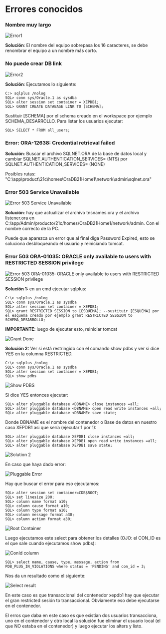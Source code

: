 # Errores conocidos

### Nombre muy largo

![Error1](./images/error_1.png)

**Solución**: El nombre del equipo sobrepasa los 16 caracteres, se debe renombrar el equipo a un nombre más corto.

### No puede crear DB link

![Error2](./images/error_2.png)

**Solución**: Ejecutamos lo siguiente:

```
C:> sqlplus /nolog
SQL> conn sys/Oracle.1 as sysdba
SQL> alter session set container = XEPDB1;
SQL> GRANT CREATE DATABASE LINK TO [SCHEMA];
```

Sustituir [SCHEMA] por el schema creado en el workspace por ejemplo SCHEMA_DESARROLLO. Para listar los usuarios ejecutar:

```
SQL> SELECT * FROM all_users;
```

### Error: ORA-12638: Credential retrieval failed

**Solución**: Buscar el archivo SQLNET.ORA de la base de datos local y cambiar SQLNET.AUTHENTICATION_SERVICES= (NTS) por SQLNET.AUTHENTICATION_SERVICES= (NONE)

Posibles rutas: "C:\app\product\21c\homes\OraDB21Home1\network\admin\sqlnet.ora"

### Error 503 Service Unavailable

![Error 503 Service Unavailable](./images/error_503_service_unavailable.png)

**Solución**: hay que actualizar el archivo tnsnames.ora y el archivo listener.ora en C:/app/Admin/producto/21c/homes/OraDB21Home1/network/admin. Con el nombre correcto de la PC.

Puede que aparezca un error que al final diga Password Expired, esto se soluciona desbloqueando el usuario y reiniciando tomcat.

### Error 503 ORA-01035: ORACLE only available to users with RESTRICTED SESSION privilege

![Error 503 ORA-01035: ORACLE only available to users with RESTRICTED SESSION privilege](./images/error_503_ora-01035.png)

**Solución 1:** en un cmd ejecutar sqlplus:

```
C:\> sqlplus /nolog
SQL> conn sys/Oracle.1 as sysdba
SQL> alter session set container = XEPDB1;
SQL> grant RESTRICTED SESSION to [ESQUEMA]; --sustituir [ESQUEMA] por el esquema creado por ejemplo grant RESTRICTED SESSION to SCHEMA_DESARROLLO;
```

**IMPORTANTE**: luego de ejecutar esto, reiniciar tomcat

![Grant Done](./images/grant_restricted_done.png)

**Solución 2:** Ver si está restringido con el comando show pdbs y ver si dice YES en la columna RESTRICTED.

```
C:\> sqlplus /nolog
SQL> conn sys/Oracle.1 as sysdba
SQL> alter session set container = XEPDB1;
SQL> show pdbs
```

![Show PDBS](./images/show_pdbs.png)

Si dice YES entonces ejecutar:

```
SQL> alter pluggable database <DBNAME> close instances =all;
SQL> alter pluggable database <DBNAME> open read write instances =all;
SQL> alter pluggable database <DBNAME> save state;
```

Donde DBNAME es el nombre del contenedor o Base de datos en nuestro caso XEPDB1 asi que sería (ejecutar 1 por 1):

```
SQL> alter pluggable database XEPDB1 close instances =all;
SQL> alter pluggable database XEPDB1 open read write instances =all;
SQL> alter pluggable database XEPDB1 save state;

```

![Solution 2](./images/solution_2.png)

En caso que haya dado error:

![Pluggable Error](./images/pluggable_error.png)

Hay que buscar el error para eso ejecutamos:

```
SQL> alter session set container=CDB$ROOT;
SQL> set linesize 200;
SQL> column name format a10;
SQL> column cause format a10;
SQL> column type format a10;
SQL> column message format a30;
SQL> column action format a30;
```

![Root Container](./images/root_container.png)

Luego ejecutamos este select para obtener los detalles (OJO: el CON_ID es el que sale cuando ejecutamos show pdbs):

![ConId column](./images/con_id_column.png)

```
SQL> select name, cause, type, message, action from PDB_PLUG_IN_VIOLATIONS where status = 'PENDING' and con_id = 3;
```

Nos da un resultado como el siguiente:

![Select result](./images/select_result.png)

En este caso es que transaccional del contenedor xepdb1 hay que ejecutar el gran restricted sesión to transaccional. Obviamente eso debe ejecutarse en el contenedor.

El erros que daba en este caso es que existían dos usuarios transacciona, uno en el contenedor y otro local la solución fue eliminar el usuario local (el que NO estaba en el contenedor) y luego ejecutar los alters y listo.
